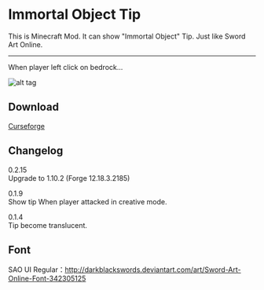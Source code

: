 Immortal Object Tip
=================
This is Minecraft Mod. It can show "Immortal Object" Tip.
Just like Sword Art Online.

-----------------
When player left click on bedrock...

![alt tag](http://i.imgur.com/KijpOxMh.png)

Download
-----------------
[Curseforge](http://minecraft.curseforge.com/projects/immortalobjecttip)

Changelog
-----------------

0.2.15  
Upgrade to 1.10.2 (Forge 12.18.3.2185)

0.1.9  
Show tip When player attacked in creative mode.

0.1.4  
Tip become translucent.

Font
-----------------
SAO UI Regular：http://darkblackswords.deviantart.com/art/Sword-Art-Online-Font-342305125
